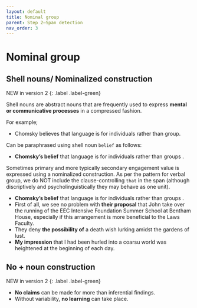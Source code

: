 ```yaml
---
layout: default
title: Nominal group
parent: Step 2–Span detection
nav_order: 3
---
```


# Nominal group

## Shell nouns/ Nominalized construction

NEW in version 2
{: .label .label-green}

Shell nouns are abstract nouns that are frequently used to express **mental or communicative processes** in a compressed fashion.

For example;
- Chomsky believes that language is for individuals rather than group. 

Can be paraphrased using shell noun `belief` as follows:

- **Chomsky’s belief** that language is for individuals rather than groups .


Sometimes primary and more typically secondary engagement value is expressed using a nominalized construction. As per the pattern for verbal group, we do NOT include the clause-controlling `that` in the span (although discriptively and psycholinguistically they may behave as one unit).


- **Chomsky’s belief** that language is for individuals rather than groups .
- First of all, we see no problem with **their proposal** that John take over the running of the EEC Intensive Foundation Summer School at Bentham House, especially if this arrangement is more beneficial to the Laws Faculty.
- They deny **the possibility of** a death wish lurking amidst the gardens of lust.
- **My impression** that I had been hurled into a coarsu world was heightened at the beginning of each day.

## No + noun construction

NEW in version 2
{: .label .label-green}

- **No claims** can be made for more than inferential findings.
- Without variability, **no learning** can take place.
